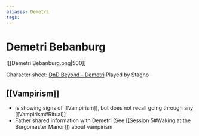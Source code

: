 ```yaml
---
aliases: Demetri
tags: 
---
```


# Demetri Bebanburg

![[Demetri Bebanburg.png|500]]

Character sheet: [DnD Beyond - Demetri](https://www.dndbeyond.com/characters/70139190)
Played by Stagno

## [[Vampirism]]

- Is showing signs of [[Vampirism]], but does not recall going through any [[Vampirism#Ritual]]
- Father shared information with Demetri (See [[Session 5#Waking at the Burgomaster Manor]]) about vampirism